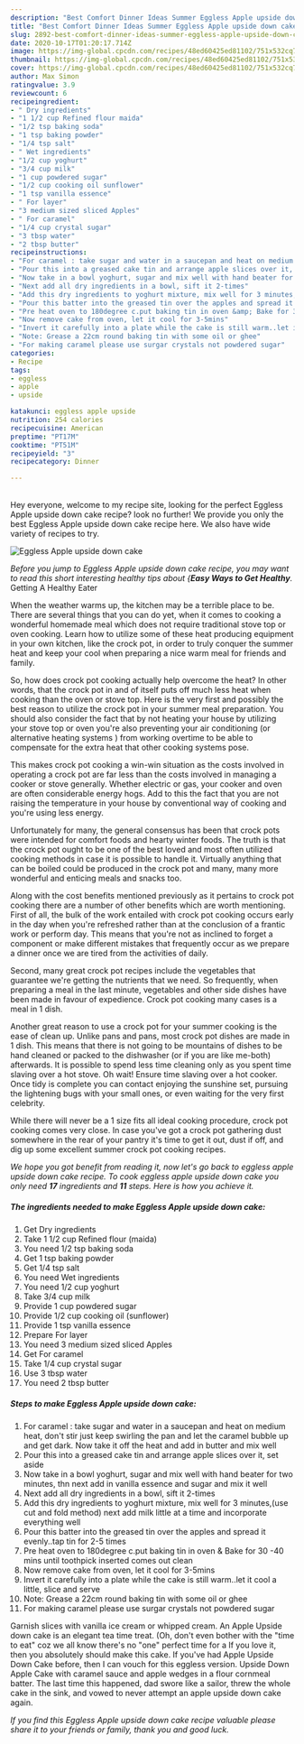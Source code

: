 ```yaml
---
description: "Best Comfort Dinner Ideas Summer Eggless Apple upside down cake"
title: "Best Comfort Dinner Ideas Summer Eggless Apple upside down cake"
slug: 2892-best-comfort-dinner-ideas-summer-eggless-apple-upside-down-cake
date: 2020-10-17T01:20:17.714Z
image: https://img-global.cpcdn.com/recipes/48ed60425ed81102/751x532cq70/eggless-apple-upside-down-cake-recipe-main-photo.jpg
thumbnail: https://img-global.cpcdn.com/recipes/48ed60425ed81102/751x532cq70/eggless-apple-upside-down-cake-recipe-main-photo.jpg
cover: https://img-global.cpcdn.com/recipes/48ed60425ed81102/751x532cq70/eggless-apple-upside-down-cake-recipe-main-photo.jpg
author: Max Simon
ratingvalue: 3.9
reviewcount: 6
recipeingredient:
- " Dry ingredients"
- "1 1/2 cup Refined flour maida"
- "1/2 tsp baking soda"
- "1 tsp baking powder"
- "1/4 tsp salt"
- " Wet ingredients"
- "1/2 cup yoghurt"
- "3/4 cup milk"
- "1 cup powdered sugar"
- "1/2 cup cooking oil sunflower"
- "1 tsp vanilla essence"
- " For layer"
- "3 medium sized sliced Apples"
- " For caramel"
- "1/4 cup crystal sugar"
- "3 tbsp water"
- "2 tbsp butter"
recipeinstructions:
- "For caramel : take sugar and water in a saucepan and heat on medium heat, don&#39;t stir just keep swirling the pan and let the caramel bubble up and get dark. Now take it off the heat and add in butter and mix well"
- "Pour this into a greased cake tin and arrange apple slices over it, set aside"
- "Now take in a bowl yoghurt, sugar and mix well with hand beater for two minutes, thn next add in vanilla essence and sugar and mix it well"
- "Next add all dry ingredients in a bowl, sift it 2-times"
- "Add this dry ingredients to yoghurt mixture, mix well for 3 minutes,(use cut and fold method) next add milk little at a time and incorporate everything well"
- "Pour this batter into the greased tin over the apples and spread it evenly..tap tin for 2-5 times"
- "Pre heat oven to 180degree c.put baking tin in oven &amp; Bake for 30 -40 mins until toothpick inserted comes out clean"
- "Now remove cake from oven, let it cool for 3-5mins"
- "Invert it carefully into a plate while the cake is still warm..let it cool a little, slice and serve"
- "Note: Grease a 22cm round baking tin with some oil or ghee"
- "For making caramel please use surgar crystals not powdered sugar"
categories:
- Recipe
tags:
- eggless
- apple
- upside

katakunci: eggless apple upside 
nutrition: 254 calories
recipecuisine: American
preptime: "PT17M"
cooktime: "PT51M"
recipeyield: "3"
recipecategory: Dinner

---
```

<br>
Hey everyone, welcome to my recipe site, looking for the perfect Eggless Apple upside down cake recipe? look no further! We provide you only the best Eggless Apple upside down cake recipe here. We also have wide variety of recipes to try.
<br>


![Eggless Apple upside down cake](https://img-global.cpcdn.com/recipes/48ed60425ed81102/751x532cq70/eggless-apple-upside-down-cake-recipe-main-photo.jpg)

<i>Before you jump to Eggless Apple upside down cake recipe, you may want to read this short interesting healthy tips about {<strong>Easy Ways to Get Healthy</strong>.</i>
Getting A Healthy Eater


When the weather warms up, the kitchen may be a terrible place to be. There are several things that you can do yet, when it comes to cooking a wonderful homemade meal which does not require traditional stove top or oven cooking. Learn how to utilize some of these heat producing equipment in your own kitchen, like the crock pot, in order to truly conquer the summer heat and keep your cool when preparing a nice warm meal for friends and family.

So, how does crock pot cooking actually help overcome the heat? In other words, that the crock pot in and of itself puts off much less heat when cooking than the oven or stove top. Here is the very first and possibly the best reason to utilize the crock pot in your summer meal preparation. You should also consider the fact that by not heating your house by utilizing your stove top or oven you're also preventing your air conditioning (or alternative heating systems ) from working overtime to be able to compensate for the extra heat that other cooking systems pose.

This makes crock pot cooking a win-win situation as the costs involved in operating a crock pot are far less than the costs involved in managing a cooker or stove generally. Whether electric or gas, your cooker and oven are often considerable energy hogs. Add to this the fact that you are not raising the temperature in your house by conventional way of cooking and you're using less energy.

Unfortunately for many, the general consensus has been that crock pots were intended for comfort foods and hearty winter foods.  The truth is that the crock pot ought to be one of the best loved and most often utilized cooking methods in case it is possible to handle it.  Virtually anything that can be boiled could be produced in the crock pot and many, many more wonderful and enticing meals and snacks too.



Along with the cost benefits mentioned previously as it pertains to crock pot cooking there are a number of other benefits which are worth mentioning. First of all, the bulk of the work entailed with crock pot cooking occurs early in the day when you're refreshed rather than at the conclusion of a frantic work or perform day. This means that you're not as inclined to forget a component or make different mistakes that frequently occur as we prepare a dinner once we are tired from the activities of daily.

Second, many great crock pot recipes include the vegetables that guarantee we're getting the nutrients that we need. So frequently, when preparing a meal in the last minute, vegetables and other side dishes have been made in favour of expedience. Crock pot cooking many cases is a meal in 1 dish.

Another great reason to use a crock pot for your summer cooking is the ease of clean up.  Unlike pans and pans, most crock pot dishes are made in 1 dish. This means that there is not going to be mountains of dishes to be hand cleaned or packed to the dishwasher (or if you are like me-both) afterwards. It is possible to spend less time cleaning only as you spent time slaving over a hot stove. Oh wait! Ensure time slaving over a hot cooker. Once tidy is complete you can contact enjoying the sunshine set, pursuing the lightening bugs with your small ones, or even waiting for the very first celebrity.

While there will never be a 1 size fits all ideal cooking procedure, crock pot cooking comes very close. In case you've got a crock pot gathering dust somewhere in the rear of your pantry it's time to get it out, dust if off, and dig up some excellent summer crock pot cooking recipes.


<i>We hope you got benefit from reading it, now let's go back to eggless apple upside down cake recipe. To cook eggless apple upside down cake you only need <strong>17</strong> ingredients and <strong>11</strong> steps. Here is how you achieve it.
</i>

##### The ingredients needed to make Eggless Apple upside down cake:

1. Get  Dry ingredients
1. Take 1 1/2 cup Refined flour (maida)
1. You need 1/2 tsp baking soda
1. Get 1 tsp baking powder
1. Get 1/4 tsp salt
1. You need  Wet ingredients
1. You need 1/2 cup yoghurt
1. Take 3/4 cup milk
1. Provide 1 cup powdered sugar
1. Provide 1/2 cup cooking oil (sunflower)
1. Provide 1 tsp vanilla essence
1. Prepare  For layer
1. You need 3 medium sized sliced Apples
1. Get  For caramel
1. Take 1/4 cup crystal sugar
1. Use 3 tbsp water
1. You need 2 tbsp butter


##### Steps to make Eggless Apple upside down cake:

1. For caramel : take sugar and water in a saucepan and heat on medium heat, don&#39;t stir just keep swirling the pan and let the caramel bubble up and get dark. Now take it off the heat and add in butter and mix well
1. Pour this into a greased cake tin and arrange apple slices over it, set aside
1. Now take in a bowl yoghurt, sugar and mix well with hand beater for two minutes, thn next add in vanilla essence and sugar and mix it well
1. Next add all dry ingredients in a bowl, sift it 2-times
1. Add this dry ingredients to yoghurt mixture, mix well for 3 minutes,(use cut and fold method) next add milk little at a time and incorporate everything well
1. Pour this batter into the greased tin over the apples and spread it evenly..tap tin for 2-5 times
1. Pre heat oven to 180degree c.put baking tin in oven &amp; Bake for 30 -40 mins until toothpick inserted comes out clean
1. Now remove cake from oven, let it cool for 3-5mins
1. Invert it carefully into a plate while the cake is still warm..let it cool a little, slice and serve
1. Note: Grease a 22cm round baking tin with some oil or ghee
1. For making caramel please use surgar crystals not powdered sugar


Garnish slices with vanilla ice cream or whipped cream. An Apple Upside down cake is an elegant tea time treat. (Oh, don&#39;t even bother with the &#34;time to eat&#34; coz we all know there&#39;s no &#34;one&#34; perfect time for a If you love it, then you absolutely should make this cake. If you&#39;ve had Apple Upside Down Cake before, then I can vouch for this eggless version. Upside Down Apple Cake with caramel sauce and apple wedges in a flour cornmeal batter. The last time this happened, dad swore like a sailor, threw the whole cake in the sink, and vowed to never attempt an apple upside down cake again. 

<i>If you find this Eggless Apple upside down cake recipe valuable please share it to your friends or family, thank you and good luck.</i>
